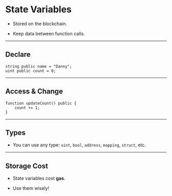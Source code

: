 # State Variables

- Stored on the blockchain.
    
- Keep data between function calls.
    

---

## Declare

```solidity
string public name = "Danny";
uint public count = 0;
```

---

## Access & Change

```solidity
function updateCount() public {
    count += 1;
}
```

---

## Types

- You can use any type: `uint`, `bool`, `address`, `mapping`, `struct`, etc.
    

---

## Storage Cost

- State variables cost **gas**.
    
- Use them wisely!
   
